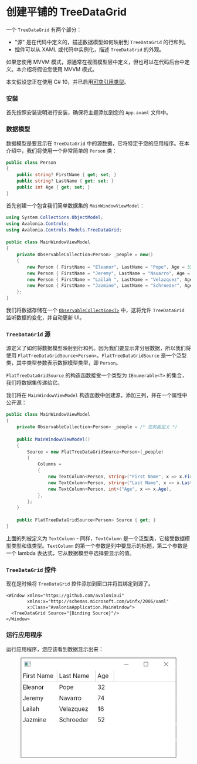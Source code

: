 # 创建平铺的 TreeDataGrid

一个 `TreeDataGrid` 有两个部分：

* "源" 是在代码中定义的，描述数据模型如何映射到 `TreeDataGrid` 的行和列。
* 控件可以从 XAML 或代码中实例化，描述 `TreeDataGrid` 的外观。

如果您使用 MVVM 模式，源通常在视图模型层中定义，但也可以在代码后台中定义。本介绍将假设您使用 MVVM 模式。

本文假设您正在使用 C# 10，并已启用[可空引用类型](https://docs.microsoft.com/zh-cn/dotnet/csharp/nullable-references)。

### 安装

首先按照安装说明进行安装，确保将主题添加到您的 `App.axaml` 文件中。

### 数据模型

数据模型是要显示在 `TreeDataGrid` 中的源数据，它将特定于您的应用程序。在本介绍中，我们将使用一个非常简单的 `Person` 类：

```csharp
public class Person
{
    public string? FirstName { get; set; }
    public string? LastName { get; set; }
    public int Age { get; set; }
}
```

首先创建一个包含我们简单数据集的 `MainWindowViewModel`：

```csharp
using System.Collections.ObjectModel;
using Avalonia.Controls;
using Avalonia.Controls.Models.TreeDataGrid;

public class MainWindowViewModel
{
    private ObservableCollection<Person> _people = new()
    {
        new Person { FirstName = "Eleanor", LastName = "Pope", Age = 32 },
        new Person { FirstName = "Jeremy", LastName = "Navarro", Age = 74 },
        new Person { FirstName = "Lailah ", LastName = "Velazquez", Age = 16 },
        new Person { FirstName = "Jazmine", LastName = "Schroeder", Age = 52 },
    };
}
```

我们将数据存储在一个 [`ObservableCollection<T>`](https://docs.microsoft.com/zh-cn/dotnet/api/system.collections.objectmodel.observablecollection-1?view=net-6.0) 中，这将允许 `TreeDataGrid` 监听数据的变化，并自动更新 UI。

### `TreeDataGrid` 源

源定义了如何将数据模型映射到行和列。因为我们要显示非分层数据，所以我们将使用 `FlatTreeDataGridSource<Person>`。`FlatTreeDataGridSource` 是一个泛型类，其中类型参数表示数据模型类型，即 `Person`。

`FlatTreeDataGridSource` 的构造函数接受一个类型为 `IEnumerable<T>` 的集合，我们将数据集传递给它。

我们将在 `MainWindowViewModel` 构造函数中创建源，添加三列，并在一个属性中公开源：

```csharp
public class MainWindowViewModel
{
    private ObservableCollection<Person> _people = /* 在前面定义 */

    public MainWindowViewModel()
    {
        Source = new FlatTreeDataGridSource<Person>(_people)
        {
            Columns =
            {
                new TextColumn<Person, string>("First Name", x => x.FirstName),
                new TextColumn<Person, string>("Last Name", x => x.LastName),
                new TextColumn<Person, int>("Age", x => x.Age),
            },
        };
    }

    public FlatTreeDataGridSource<Person> Source { get; }
}
```

上面的列被定义为 `TextColumn` - 同样，`TextColumn` 是一个泛型类，它接受数据模型类型和值类型。`TextColumn` 的第一个参数是列中要显示的标题，第二个参数是一个 lambda 表达式，它从数据模型中选择要显示的值。

### `TreeDataGrid` 控件

现在是时候将 `TreeDataGrid` 控件添加到窗口并将其绑定到源了。

```markup
<Window xmlns="https://github.com/avaloniaui"
        xmlns:x="http://schemas.microsoft.com/winfx/2006/xaml"
        x:Class="AvaloniaApplication.MainWindow">
  <TreeDataGrid Source="{Binding Source}"/>
</Window>
```

### 运行应用程序

运行应用程序，您应该看到数据显示出来：

<figure><img src="../../../.gitbook/assets/get-started-flat-1.png" alt=""><figcaption></figcaption></figure>
